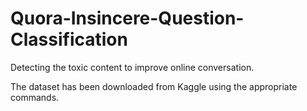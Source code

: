 # Quora-Insincere-Question-Classification

Detecting the toxic content to improve online conversation.

The dataset has been downloaded from Kaggle using the appropriate commands.
